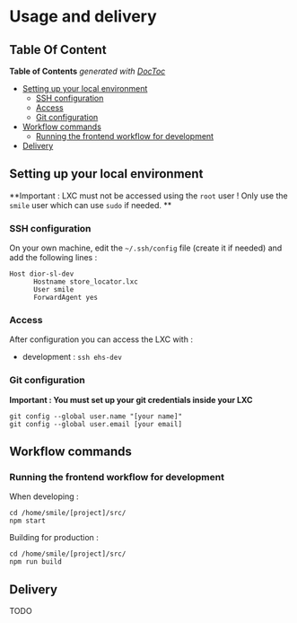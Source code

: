 # Usage and delivery

## Table Of Content

<!-- START doctoc generated TOC please keep comment here to allow auto update -->
<!-- DON'T EDIT THIS SECTION, INSTEAD RE-RUN doctoc TO UPDATE -->
**Table of Contents**  *generated with [DocToc](https://github.com/thlorenz/doctoc)*

- [Setting up your local environment](#setting-up-your-local-environment)
  - [SSH configuration](#ssh-configuration)
  - [Access](#access)
  - [Git configuration](#git-configuration)
- [Workflow commands](#workflow-commands)
  - [Running the frontend workflow for development](#running-the-frontend-workflow-for-development)
- [Delivery](#delivery)

<!-- END doctoc generated TOC please keep comment here to allow auto update -->



## Setting up your local environment

**Important : LXC must not be accessed using the `root` user ! Only use the `smile` user which can use `sudo` if needed. ** 

### SSH configuration

On your own machine, edit the `~/.ssh/config` file (create it if needed) and add the following lines :
```
Host dior-sl-dev
      Hostname store_locator.lxc
      User smile
      ForwardAgent yes
```

### Access

After configuration you can access the LXC with :
* development : `ssh ehs-dev`

### Git configuration

**Important : You must set up your git credentials inside your LXC**

```shell
git config --global user.name "[your name]"
git config --global user.email [your email]
```



## Workflow commands

### Running the frontend workflow for development

When developing :
```shell
cd /home/smile/[project]/src/
npm start
```

Building for production :
```shell
cd /home/smile/[project]/src/
npm run build
```



## Delivery

TODO
